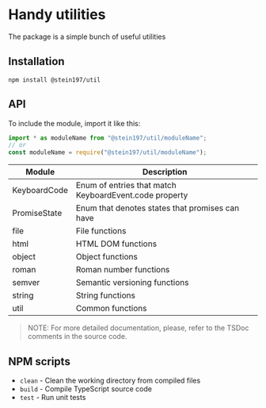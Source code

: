 # Handy utilities
The package is a simple bunch of useful utilities

## Installation
```
npm install @stein197/util
```

## API
To include the module, import it like this:
```ts
import * as moduleName from "@stein197/util/moduleName";
// or
const moduleName = require("@stein197/util/moduleName");
```
| Module | Description |
|--------|-------------|
| KeyboardCode | Enum of entries that match KeyboardEvent.code property |
| PromiseState | Enum that denotes states that promises can have |
| file | File functions |
| html | HTML DOM functions |
| object | Object functions |
| roman | Roman number functions |
| semver | Semantic versioning functions |
| string | String functions |
| util | Common functions |

> NOTE: For more detailed documentation, please, refer to the TSDoc comments in the source code.

## NPM scripts
- `clean` - Clean the working directory from compiled files
- `build` - Compile TypeScript source code
- `test` - Run unit tests
